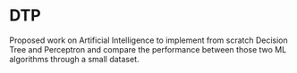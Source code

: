 # DTP
Proposed work on Artificial Intelligence to implement from scratch Decision Tree and Perceptron and compare the performance between those two ML algorithms through a small dataset.
